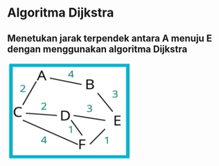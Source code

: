 # Algoritma Dijkstra

## Menetukan jarak terpendek antara A menuju E dengan menggunakan algoritma Dijkstra

![dijkstra](djikstra.png)
